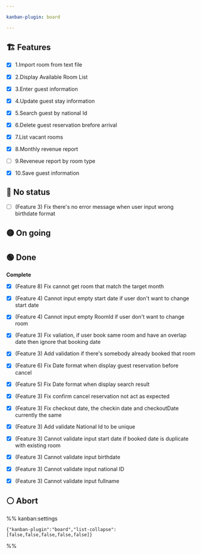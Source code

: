 ```yaml
---

kanban-plugin: board

---
```


## 🏗️ Features

- [x] 1.Import room from text file
- [x] 2.Display Available Room List
- [x] 3.Enter guest information
- [x] 4.Update guest stay information
- [x] 5.Search guest by national Id
- [x] 6.Delete guest reservation brefore arrival
- [x] 7.List vacant rooms
- [x] 8.Monthly revenue report
- [ ] 9.Reveneue report by room type
- [x] 10.Save guest information


## 🔴 No status

- [ ] (Feature 3) Fix there's no error message when user input wrong birthdate format


## 🟡 On going



## 🟢 Done

**Complete**
- [x] (Feature 8) Fix cannot get room that match the target month
- [x] (Feature 4) Cannot input empty start date if user don't want to change  start date
- [x] (Feature 4) Cannot input empty RoomId if user don't want to change room
- [x] (Feature 3) Fix valiation, if user book same room and have an overlap date then ignore that booking date
- [x] (Feature 3) Add validation if there's somebody already booked that room
- [x] (Feature 6) Fix Date format when display guest reservation before cancel
- [x] (Feature 5) Fix Date format when display search result
- [x] (Feature 3) Fix confirm cancel reservation not act as expected
- [x] (Feature 3) Fix checkout date, the checkin date and checkoutDate currently the same
- [x] (Feature 3) Add validate National Id to be unique
- [x] (Feature 3) Cannot validate input start date if booked date is duplicate with existing room
- [x] (Feature 3) Cannot validate input birthdate
- [x] (Feature 3) Cannot validate input national ID
- [x] (Feature 3) Cannot validate input fullname


## ⚪ Abort





%% kanban:settings
```
{"kanban-plugin":"board","list-collapse":[false,false,false,false,false]}
```
%%